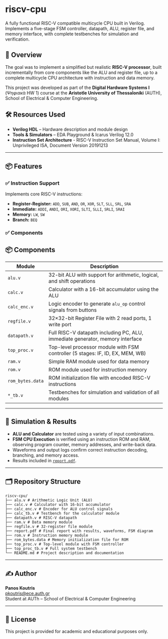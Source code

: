 # riscv-cpu

A fully functional RISC-V compatible multicycle CPU built in Verilog.  
Implements a five-stage FSM controller, datapath, ALU, register file, and memory interface, with complete testbenches for simulation and verification.

## 🚀 Overview

The goal was to implement a simplified but realistic **RISC-V processor**, built incrementally from core components like the ALU and register file, up to a complete multicycle CPU architecture with instruction and data memory.


This project was developed as part of the **Digital Hardware Systems I** (Ψηφιακά HW 1) course at the **Aristotle University of Thessaloniki** (AUTH), School of Electrical & Computer Engineering.

## 🛠️ Resources Used

- **Verilog HDL** – Hardware description and module design
- **Tools & Simulators** – EDA Playground & Icarus Verilog 12.0 
- **Instruction Set Architecture** - RISC-V Instruction Set Manual, Volume I: Unprivileged ISA, Document Version 20191213

---

## 📦 Features

### ✅ Instruction Support
Implements core RISC-V instructions:
- **Register-Register:** `ADD`, `SUB`, `AND`, `OR`, `XOR`, `SLT`, `SLL`, `SRL`, `SRA`
- **Immediate:** `ADDI`, `ANDI`, `ORI`, `XORI`, `SLTI`, `SLLI`, `SRLI`, `SRAI`
- **Memory:** `LW`, `SW`
- **Branch:** `BEQ`

### ✅ Components

## 📦 Components

| Module             | Description |
|--------------------|-------------|
| `alu.v`            | 32-bit ALU with support for arithmetic, logical, and shift operations |
| `calc.v`           | Calculator with a 16-bit accumulator using the ALU |
| `calc_enc.v`       | Logic encoder to generate `alu_op` control signals from buttons |
| `regfile.v`        | 32×32-bit Register File with 2 read ports, 1 write port |
| `datapath.v`       | Full RISC-V datapath including PC, ALU, immediate generator, memory interface |
| `top_proc.v`       | Top-level processor module with FSM controller (5 stages: IF, ID, EX, MEM, WB) |
| `ram.v`            | Simple RAM module used for data memory |
| `rom.v`            | ROM module used for instruction memory |
| `rom_bytes.data`   | ROM initialization file with encoded RISC-V instructions |
| `*_tb.v`           | Testbenches for simulation and validation of all modules |


---

## 🧪 Simulation & Results

- **ALU and Calculator** are tested using a variety of input combinations.
- **FSM CPU Execution** is verified using an instruction ROM and RAM, observing program counter, memory addresses, and write-back data.
- Waveforms and output logs confirm correct instruction decoding, branching, and memory access.
- Results included in [`report.pdf`](./report.pdf).

---

## 🗂️ Repository Structure

```
riscv-cpu/
├── alu.v # Arithmetic Logic Unit (ALU)
├── calc.v # Calculator with 16-bit accumulator
├── calc_enc.v # Encoder for ALU control signals
├── calc_tb.v # Testbench for the calculator module
├── datapath.v # RISC-V datapath
├── ram.v # Data memory module
├── regfile.v # 32-register file module
├── report.pdf # Final report with results, waveforms, FSM diagram
├── rom.v # Instruction memory module
├── rom_bytes.data # Memory initialization file for ROM
├── top_proc.v # Top-level module with FSM controller
├── top_proc_tb.v # Full system testbench
└── README.md # Project description and documentation

```
---

## ✍️ Author

**Panos Koutris**  
[pkoutris@ece.auth.gr](mailto:pkoutris@ece.auth.gr)  
Student at AUTh – School of Electrical & Computer Engineering

---

## 📝 License
This project is provided for academic and educational purposes only.


